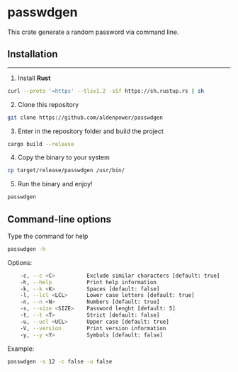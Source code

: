 # passwdgen
This crate generate a random password via command line.

## Installation
---
1. Install **Rust**
```bash
curl --proto '=https' --tlsv1.2 -sSf https://sh.rustup.rs | sh
```

2. Clone this repository
```bash
git clone https://github.com/aldenpower/passwdgen
```

3. Enter in the repository folder and build the project
```bash
cargo build --release
```

4. Copy the binary to your system
```bash
cp target/release/passwdgen /usr/bin/
````

5. Run the binary and enjoy!

```bash
passwdgen
```

## Command-line options

Type the command for help
```bash
passwdgen -h
```
Options:
```bash
    -c, --c <C>          Exclude similar characters [default: true]
    -h, --help           Print help information
    -k, --k <K>          Spaces [default: false]
    -l, --lcl <LCL>      Lower case letters [default: true]
    -n, --n <N>          Numbers [default: true]
    -s, --size <SIZE>    Password lenght [default: 5]
    -t, --t <T>          Strict [default: false]
    -u, --ucl <UCL>      Upper case [default: true]
    -V, --version        Print version information
    -y, --y <Y>          Symbols [default: false]
```

Example:
```bash
passwdgen -s 12 -c false -u false
```